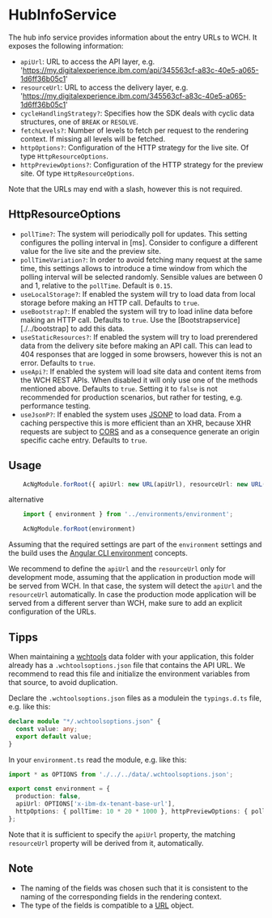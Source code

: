 # HubInfoService

The hub info service provides information about the entry URLs to WCH. It exposes the following information:

* `apiUrl`: URL to access the API layer, e.g. 'https://my.digitalexperience.ibm.com/api/345563cf-a83c-40e5-a065-1d6ff36b05c1'
* `resourceUrl`: URL to access the delivery layer, e.g. 'https://my.digitalexperience.ibm.com/345563cf-a83c-40e5-a065-1d6ff36b05c1'
* `cycleHandlingStrategy?`: Specifies how the SDK deals with cyclic data structures, one of `BREAK` or `RESOLVE`.
* `fetchLevels?`: Number of levels to fetch per request to the rendering context. If missing all levels will be fetched.
* `httpOptions?`: Configuration of the HTTP strategy for the live site. Of type `HttpResourceOptions`.
* `httpPreviewOptions?`: Configuration of the HTTP strategy for the preview site. Of type `HttpResourceOptions`.

Note that the URLs may end with a slash, however this is not required.

## HttpResourceOptions

* `pollTime?`: The system will periodically poll for updates. This setting configures the polling interval in [ms]. Consider to configure a different value for the live site and the preview site.
* `pollTimeVariation?`: In order to avoid fetching many request at the same time, this settings allows to introduce a time window from which the polling interval will be selected randomly. Sensible values are between 0 and 1, relative to the `pollTime`. Default is `0.15`.
* `useLocalStorage?`: If enabled the system will try to load data from local storage before making an HTTP call. Defaults to `true`.
* `useBootstrap?`: If enabled the system will try to load inline data before making an HTTP call. Defaults to `true`. Use the [Bootstrapservice][./../bootstrap] to add this data.
* `useStaticResources?`: If enabled the system will try to load prerendered data from the delivery site before making an API call. This can lead to 404 responses that are logged in some browsers, however this is not an error. Defaults to `true`.
* `useApi?`: If enabled the system will load site data and content items from the WCH REST APIs. When disabled it will only use one of the methods mentioned above. Defaults to `true`. Setting it to `false` is not recommended for production scenarios, but rather for testing, e.g. performance testing.
* `useJsonP?`: If enabled the system uses [JSONP](https://en.wikipedia.org/wiki/JSONP) to load data. From a caching perspective this is more efficient than an XHR, because XHR requests are subject to [CORS](https://en.wikipedia.org/wiki/Cross-origin_resource_sharing) and as a consequence generate an origin specific cache entry. Defaults to `true`.

## Usage

```typescript
    AcNgModule.forRoot({ apiUrl: new URL(apiUrl), resourceUrl: new URL(resourceUrl) })
```

alternative

```typescript
    import { environment } from '../environments/environment';

    AcNgModule.forRoot(environment)
```

Assuming that the required settings are part of the `environment` settings and the build uses the [Angular CLI environment](https://github.com/angular/angular-cli/wiki/stories-application-environments) concepts.

We recommend to define the `apiUrl` and the `resourceUrl` only for development mode, assuming that the application in production mode will be served from WCH. In that case, the system will detect the `apiUrl` and the `resourceUrl` automatically. In case the production mode application will be served from a different server than WCH, make sure to add an explicit configuration of the URLs.

## Tipps

When maintaining a [wchtools](https://www.npmjs.com/package/wchtools-cli) data folder with your application, this folder already has a `.wchtoolsoptions.json` file that contains the API URL. We recommend to read this file and initialize the environment variables from that source, to avoid duplication.

Declare the `.wchtoolsoptions.json` files as a modulein the `typings.d.ts` file, e.g. like this:

```typescript
declare module "*/.wchtoolsoptions.json" {
  const value: any;
  export default value;
}
```

In your `environment.ts` read the module, e.g. like this:

```typescript
import * as OPTIONS from './../../data/.wchtoolsoptions.json';

export const environment = {
  production: false,
  apiUrl: OPTIONS['x-ibm-dx-tenant-base-url'],
  httpOptions: { pollTime: 10 * 20 * 1000 }, httpPreviewOptions: { pollTime: 10 * 1000 }
};
```

Note that it is sufficient to specify the `apiUrl` property, the matching `resourceUrl` property will be derived from it, automatically.

## Note

* The naming of the fields was chosen such that it is consistent to the naming of the corresponding fields in the rendering context.
* The type of the fields is compatible to a [URL](https://developer.mozilla.org/en/docs/Web/API/URL) object.

